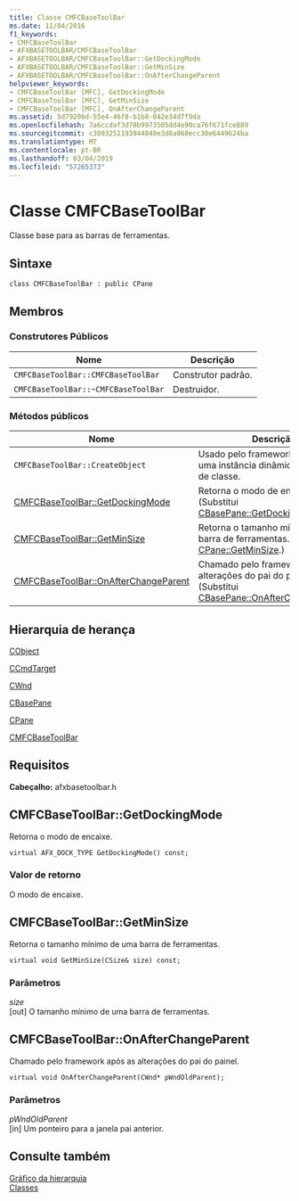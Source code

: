 ```yaml
---
title: Classe CMFCBaseToolBar
ms.date: 11/04/2016
f1_keywords:
- CMFCBaseToolBar
- AFXBASETOOLBAR/CMFCBaseToolBar
- AFXBASETOOLBAR/CMFCBaseToolBar::GetDockingMode
- AFXBASETOOLBAR/CMFCBaseToolBar::GetMinSize
- AFXBASETOOLBAR/CMFCBaseToolBar::OnAfterChangeParent
helpviewer_keywords:
- CMFCBaseToolBar [MFC], GetDockingMode
- CMFCBaseToolBar [MFC], GetMinSize
- CMFCBaseToolBar [MFC], OnAfterChangeParent
ms.assetid: 5d79206d-55e4-46f8-b1b8-042e34d7f9da
ms.openlocfilehash: 7a6ccdaf3d78b9973505dd4e90ca76f671fce889
ms.sourcegitcommit: c3093251193944840e3d0a068ecc30e6449624ba
ms.translationtype: MT
ms.contentlocale: pt-BR
ms.lasthandoff: 03/04/2019
ms.locfileid: "57265373"
---
```

# <a name="cmfcbasetoolbar-class"></a>Classe CMFCBaseToolBar

Classe base para as barras de ferramentas.

## <a name="syntax"></a>Sintaxe

```
class CMFCBaseToolBar : public CPane
```

## <a name="members"></a>Membros

### <a name="public-constructors"></a>Construtores Públicos

|Nome|Descrição|
|----------|-----------------|
|`CMFCBaseToolBar::CMFCBaseToolBar`|Construtor padrão.|
|`CMFCBaseToolBar::~CMFCBaseToolBar`|Destruidor.|

### <a name="public-methods"></a>Métodos públicos

|Nome|Descrição|
|----------|-----------------|
|`CMFCBaseToolBar::CreateObject`|Usado pelo framework para criar uma instância dinâmica desse tipo de classe.|
|[CMFCBaseToolBar::GetDockingMode](#getdockingmode)|Retorna o modo de encaixe. (Substitui [CBasePane::GetDockingMode](../../mfc/reference/cbasepane-class.md#getdockingmode).)|
|[CMFCBaseToolBar::GetMinSize](#getminsize)|Retorna o tamanho mínimo de uma barra de ferramentas. (Substitui [CPane::GetMinSize](../../mfc/reference/cpane-class.md#getminsize).)|
|[CMFCBaseToolBar::OnAfterChangeParent](#onafterchangeparent)|Chamado pelo framework após as alterações do pai do painel. (Substitui [CBasePane::OnAfterChangeParent](../../mfc/reference/cbasepane-class.md#onafterchangeparent).)|

## <a name="inheritance-hierarchy"></a>Hierarquia de herança

[CObject](../../mfc/reference/cobject-class.md)

[CCmdTarget](../../mfc/reference/ccmdtarget-class.md)

[CWnd](../../mfc/reference/cwnd-class.md)

[CBasePane](../../mfc/reference/cbasepane-class.md)

[CPane](../../mfc/reference/cpane-class.md)

[CMFCBaseToolBar](../../mfc/reference/cmfcbasetoolbar-class.md)

## <a name="requirements"></a>Requisitos

**Cabeçalho:** afxbasetoolbar.h

##  <a name="getdockingmode"></a>  CMFCBaseToolBar::GetDockingMode

Retorna o modo de encaixe.

```
virtual AFX_DOCK_TYPE GetDockingMode() const;
```

### <a name="return-value"></a>Valor de retorno

O modo de encaixe.

##  <a name="getminsize"></a>  CMFCBaseToolBar::GetMinSize

Retorna o tamanho mínimo de uma barra de ferramentas.

```
virtual void GetMinSize(CSize& size) const;
```

### <a name="parameters"></a>Parâmetros

*size*<br/>
[out] O tamanho mínimo de uma barra de ferramentas.

##  <a name="onafterchangeparent"></a>  CMFCBaseToolBar::OnAfterChangeParent

Chamado pelo framework após as alterações do pai do painel.

```
virtual void OnAfterChangeParent(CWnd* pWndOldParent);
```

### <a name="parameters"></a>Parâmetros

*pWndOldParent*<br/>
[in] Um ponteiro para a janela pai anterior.

## <a name="see-also"></a>Consulte também

[Gráfico da hierarquia](../../mfc/hierarchy-chart.md)<br/>
[Classes](../../mfc/reference/mfc-classes.md)
